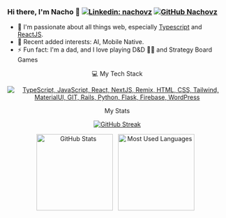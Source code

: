 ### Hi there, I'm Nacho 👋 [![Linkedin: nachovz](https://img.shields.io/badge/-nachovz-blue?style=flat-square&logo=Linkedin&logoColor=white&link=https://www.linkedin.com/in/nachovz/)](https://www.linkedin.com/in/nachovz/) [![GitHub Nachovz](https://img.shields.io/github/followers/nachovz?label=follow&style=social)](https://github.com/nachovz)

- 🎯 I'm passionate about all things web, especially [Typescript](https://www.typescriptlang.org/) and [ReactJS](https://react.dev/).
- 🌱 Recent added interests: AI, Mobile Native.
- ⚡ Fun fact: I'm a dad, and I love playing D&D 🐲🎲 and Strategy Board Games

<div align="center">
 💻 My Tech Stack

  [![TypeScript, JavaScript, React, NextJS, Remix, HTML, CSS, Tailwind, MaterialUI, GIT, Rails, Python, Flask, Firebase, WordPress](https://skillicons.dev/icons?i=ts,js,react,nextjs,remix,html,css,tailwind,materialui,git,rails,python,flask,firebase,wordpress)](https://skillicons.dev)

  My Stats
  
  [![GitHub Streak](https://streak-stats.demolab.com?user=nachovz&theme=dark&mode=weekly)](https://git.io/streak-stats)

  <img height=175 alt="GitHub Stats" src="https://github-readme-stats.vercel.app/api?username=nachovz&show_icons=true&count_private=true&theme=dark&hide=contribs" />&nbsp;&nbsp;
  <img height=175 alt="Most Used Languages" src="https://github-readme-stats.vercel.app/api/top-langs/?username=nachovz&layout=compact&theme=dark&hide=csharp" />&nbsp;&nbsp;
</div>
